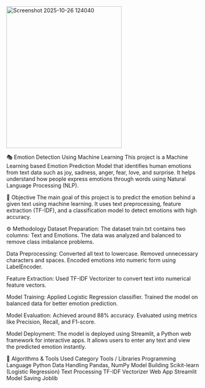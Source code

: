 <img width="301" height="370" alt="Screenshot 2025-10-26 124040" src="https://github.com/user-attachments/assets/4305760d-2cc2-44ed-b5cc-89e04b8086fc" />

🎭 Emotion Detection Using Machine Learning
This project is a Machine Learning
based Emotion Prediction Model that identifies human emotions from text data such as joy, sadness, anger, fear, love, and surprise.
It helps understand how people express emotions through words using Natural Language Processing (NLP).

📘 Objective
The main goal of this project is to predict the emotion behind a given text using machine learning.
It uses text preprocessing, feature extraction (TF-IDF), and a classification model to detect emotions with high accuracy.

⚙️ Methodology
Dataset Preparation:
The dataset train.txt contains two columns: Text and Emotions.
The data was analyzed and balanced to remove class imbalance problems.

Data Preprocessing:
Converted all text to lowercase.
Removed unnecessary characters and spaces.
Encoded emotions into numeric form using LabelEncoder.

Feature Extraction:
Used TF-IDF Vectorizer to convert text into numerical feature vectors.

Model Training:
Applied Logistic Regression classifier.
Trained the model on balanced data for better emotion prediction.

Model Evaluation:
Achieved around 88% accuracy.
Evaluated using metrics like Precision, Recall, and F1-score.

Model Deployment:
The model is deployed using Streamlit, a Python web framework for interactive apps.
It allows users to enter any text and view the predicted emotion instantly.

🧠 Algorithms & Tools Used
Category	Tools / Libraries
Programming Language	Python
Data Handling	Pandas, NumPy
Model Building	Scikit-learn (Logistic Regression)
Text Processing	TF-IDF Vectorizer
Web App	Streamlit
Model Saving	Joblib
